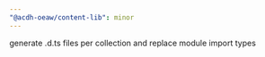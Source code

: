 ```yaml
---
"@acdh-oeaw/content-lib": minor
---
```


generate .d.ts files per collection and replace module import types
